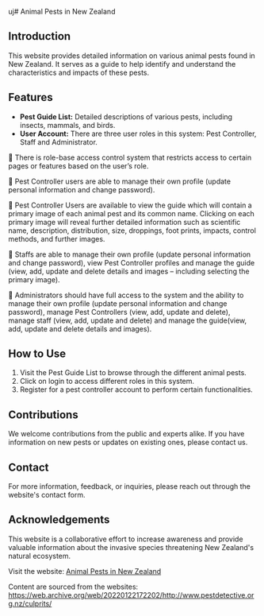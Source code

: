 uj# Animal Pests in New Zealand

## Introduction
This website provides detailed information on various animal pests found in New Zealand. It serves as a guide to help identify and understand the characteristics and impacts of these pests.

## Features
- **Pest Guide List:** Detailed descriptions of various pests, including insects, mammals, and birds.
- **User Account:** There are three user roles in this system: Pest Controller, Staff and Administrator. 

 There is role-base access control system that restricts access to certain pages or features based on the user’s role.   

 Pest Controller users are able to manage their own profile (update personal information and change password).   

 Pest Controller Users are available to view the guide which will contain a primary image of each animal pest and its common name. Clicking on each primary image will reveal further 
detailed information such as scientific name, description, distribution, size, droppings, foot prints, impacts, control methods, and further images.  

 Staffs are able to manage their own profile (update personal information and change password), view Pest Controller profiles and manage the guide (view, add, update and delete 
details and images – including selecting the primary image).   

 Administrators should have full access to the system and the ability to manage their own profile (update personal information and change password), manage Pest Controllers (view, 
add, update and delete), manage staff (view, add, update and delete) and manage the guide(view, add, update and delete details and images).

## How to Use
1. Visit the Pest Guide List to browse through the different animal pests.
2. Click on login to access different roles in this system.
3. Register for a pest controller account to perform certain functionalities.

## Contributions
We welcome contributions from the public and experts alike. If you have information on new pests or updates on existing ones, please contact us.

## Contact
For more information, feedback, or inquiries, please reach out through the website's contact form.

## Acknowledgements
This website is a collaborative effort to increase awareness and provide valuable information about the invasive species threatening New Zealand's natural ecosystem.

Visit the website: [Animal Pests in New Zealand](https://jenny2024.pythonanywhere.com/)  

Content are sourced from the websites: https://web.archive.org/web/20220122172202/http://www.pestdetective.org.nz/culprits/
